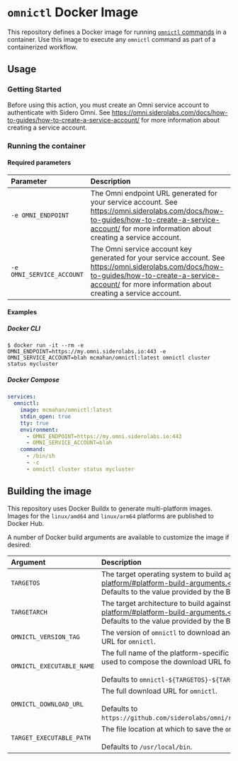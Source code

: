 # `omnictl` Docker Image

This repository defines a Docker image for running [`omnictl` commands](https://omni.siderolabs.com/docs/reference/cli/)
in a container. Use this image to execute any `omnictl` command as part of a containerized workflow.

## Usage

### Getting Started

Before using this action, you must create an Omni service account to authenticate with Sidero Omni.
See https://omni.siderolabs.com/docs/how-to-guides/how-to-create-a-service-account/ for more information about creating
a service account.

### Running the container

#### Required parameters

| Parameter                 | Description                                                                                                                                                                                                 |
|:--------------------------|:------------------------------------------------------------------------------------------------------------------------------------------------------------------------------------------------------------|
| `-e OMNI_ENDPOINT`        | The Omni endpoint URL generated for your service account. See https://omni.siderolabs.com/docs/how-to-guides/how-to-create-a-service-account/ for more information about creating a service account.        |
| `-e OMNI_SERVICE_ACCOUNT` | The Omni service account key generated for your service account. See https://omni.siderolabs.com/docs/how-to-guides/how-to-create-a-service-account/ for more information about creating a service account. |

#### Examples

##### Docker CLI

```shell
$ docker run -it --rm -e OMNI_ENDPOINT=https://my.omni.siderolabs.io:443 -e OMNI_SERVICE_ACCOUNT=blah mcmahan/omnictl:latest omnictl cluster status mycluster
```

##### Docker Compose

```yaml
services:
  omnictl:
    image: mcmahan/omnictl:latest
    stdin_open: true
    tty: true
    environment:
      - OMNI_ENDPOINT=https://my.omni.siderolabs.io:443
      - OMNI_SERVICE_ACCOUNT=blah
    command:
      - /bin/sh
      - -c
      - omnictl cluster status mycluster
```

## Building the image

This repository uses Docker Buildx to generate multi-platform images. Images for the `linux/amd64` and `linux/arm64`
platforms are published to Docker Hub.

A number of Docker build arguments are available to customize the image if desired:

| Argument                  | Description                                                                                                                                                                                                                                                           |
|:--------------------------|:----------------------------------------------------------------------------------------------------------------------------------------------------------------------------------------------------------------------------------------------------------------------|
| `TARGETOS`                | The target operating system to build against as specified by https://docs.docker.com/build/guide/multi-platform/#platform-build-arguments.<br/><br/>Defaults to the value provided by the Buildx builder, if applicable.                                              |
| `TARGETARCH`              | The target architecture to build against as specified by https://docs.docker.com/build/guide/multi-platform/#platform-build-arguments.<br/><br/>Defaults to the value provided by the Buildx builder, if applicable.                                                  |
| `OMNICTL_VERSION_TAG`     | The version of `omnictl` to download and include as part of the image. This is used to compose the download URL for `omnictl`.                                                                                                                                        |
| `OMNICTL_EXECUTABLE_NAME` | The full name of the platform-specific `omnictl` executable as packaged in the [Sidero Omni releases](https://github.com/siderolabs/omni/releases). This is used to compose the download URL for `omnictl`.<br/><br/>Defaults to `omnictl-${TARGETOS}-${TARGETARCH}`. |
| `OMNICTL_DOWNLOAD_URL`    | The full download URL for `omnictl`.<br/><br/>Defaults to `https://github.com/siderolabs/omni/releases/download/${OMNICTL_VERSION_TAG}/${OMNICTL_EXECUTABLE_NAME}`.                                                                                                   |
| `TARGET_EXECUTABLE_PATH`  | The file location at which to save the `omnictl` executable in the target image.<br/><br/>Defaults to `/usr/local/bin`.                                                                                                                                               |

